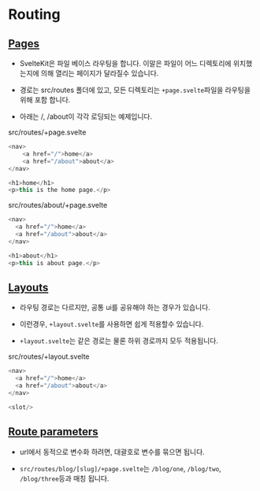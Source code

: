 # Routing

## [Pages](https://learn.svelte.dev/tutorial/pages)

* SvelteKit은 파일 베이스 라우팅을 합니다. 이말은 파일이 어느 디렉토리에 위치했는지에 의해 열리는 페이지가 달라질수 있습니다.

* 경로는 src/routes 폴더에 있고, 모든 디렉토리는 `+page.svelte`파일을 라우팅을 위해 포함 합니다.

* 아래는 /, /about이 각각 로딩되는 예제입니다.

src/routes/+page.svelte
```js
<nav>
	<a href="/">home</a>
	<a href="/about">about</a>
</nav>

<h1>home</h1>
<p>this is the home page.</p>
```

src/routes/about/+page.svelte
```js
<nav>
  <a href="/">home</a>
  <a href="/about">about</a>
</nav>

<h1>about</h1>
<p>this is about page.</p>
```

## [Layouts](https://learn.svelte.dev/tutorial/layouts)

* 라우팅 경로는 다르지만, 공통 ui를 공유해야 하는 경우가 있습니다.

* 이런경우, `+layout.svelte`를 사용하면 쉽게 적용할수 있습니다.

* `+layout.svelte`는 같은 경로는 물론 하위 경로까지 모두 적용됩니다.

src/routes/+layout.svelte
```js
<nav>
  <a href="/">home</a>
  <a href="/about">about</a>
</nav>

<slot/>
```

## [Route parameters](https://learn.svelte.dev/tutorial/params)

* url에서 동적으로 변수화 하려면, 대괄호로 변수를 묶으면 됩니다.

* `src/routes/blog/[slug]/+page.svelte`는 `/blog/one`, `/blog/two`, `/blog/three`등과 매칭 됩니다.